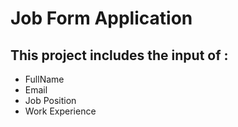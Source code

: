 # Job Form Application

## This project includes the input of :
- FullName
- Email
- Job Position
- Work Experience
